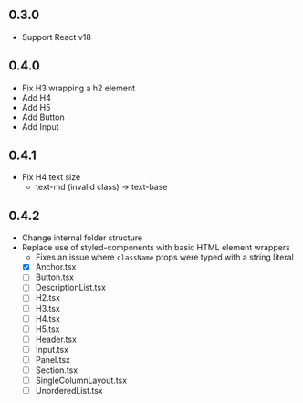 ## 0.3.0

- Support React v18

## 0.4.0

- Fix H3 wrapping a h2 element
- Add H4
- Add H5
- Add Button
- Add Input

## 0.4.1

- Fix H4 text size
  - text-md (invalid class) -> text-base

## 0.4.2

- Change internal folder structure
- Replace use of styled-components with basic HTML element wrappers
  - Fixes an issue where `className` props were typed with a string literal
  - [x] Anchor.tsx
  - [ ] Button.tsx
  - [ ] DescriptionList.tsx
  - [ ] H2.tsx
  - [ ] H3.tsx
  - [ ] H4.tsx
  - [ ] H5.tsx
  - [ ] Header.tsx
  - [ ] Input.tsx
  - [ ] Panel.tsx
  - [ ] Section.tsx
  - [ ] SingleColumnLayout.tsx
  - [ ] UnorderedList.tsx
